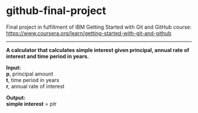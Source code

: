 # github-final-project
Final project in fulfillment of IBM Getting Started with Git and GitHub course: https://www.coursera.org/learn/getting-started-with-git-and-github

---

**A calculator that calculates simple interest given principal, annual rate of interest and time period in years.**

**Input:** <br>
   **p**, principal amount <br>
   **t**, time period in years <br>
   **r**, annual rate of interest <br>
   
**Output:** <br>
   **simple interest** = p*t*r <br>
